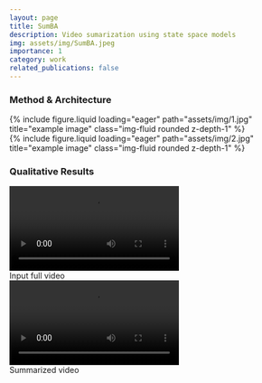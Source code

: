 ```yaml
---
layout: page
title: SumBA
description: Video sumarization using state space models  
img: assets/img/SumBA.jpeg
importance: 1
category: work
related_publications: false
---
```

<h3>Method & Architecture</h3>
<div class="row">
    <div class="col-sm mt-2 mt-md-0">
        {% include figure.liquid loading="eager" path="assets/img/1.jpg" title="example image" class="img-fluid rounded z-depth-1" %}
    </div>
    <div class="col-sm mt-2 mt-md-0">
        {% include figure.liquid loading="eager" path="assets/img/2.jpg" title="example image" class="img-fluid rounded z-depth-1" %}
    </div>
</div>

<h3>Qualitative Results</h3>
<div class="row">
    <div class="col-sm mt-2 mt-md-0">
        <video class="img-fluid rounded z-depth-1" controls>
            <source src="/assets/img/sum.mp4" type="video/mp4">
            Your browser does not support the video tag.
        </video>
        <figcaption class="caption">Input full video</figcaption>
    </div>
    <div class="col-sm mt-2 mt-md-0">    
        <video class="img-fluid rounded z-depth-1" controls>
            <source src="/assets/img/sum.mp4" type="video/mp4">    
        </video>
        <figcaption class="caption">Summarized video</figcaption>
    </div>
</div> 


